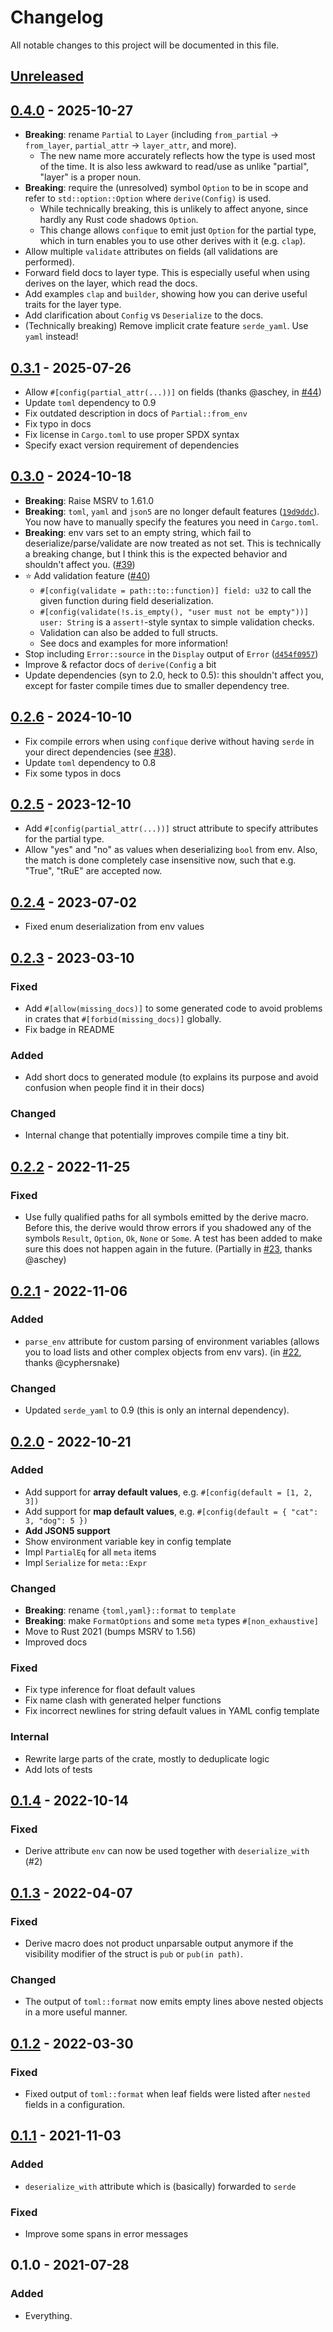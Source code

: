 # Changelog

All notable changes to this project will be documented in this file.


## [Unreleased]

## [0.4.0] - 2025-10-27
- **Breaking**: rename `Partial` to `Layer` (including `from_partial` -> `from_layer`, `partial_attr` -> `layer_attr`, and more).
  - The new name more accurately reflects how the type is used most of the time. It is also less awkward to read/use as unlike "partial", "layer" is a proper noun.
- **Breaking**: require the (unresolved) symbol `Option` to be in scope and refer to `std::option::Option` where `derive(Config)` is used.
  - While technically breaking, this is unlikely to affect anyone, since hardly any Rust code shadows `Option`.
  - This change allows `confique` to emit just `Option` for the partial type, which in turn enables you to use other derives with it (e.g. `clap`).
- Allow multiple `validate` attributes on fields (all validations are performed).
- Forward field docs to layer type. This is especially useful when using derives on the layer, which read the docs.
- Add examples `clap` and `builder`, showing how you can derive useful traits for the layer type.
- Add clarification about `Config` vs `Deserialize` to the docs.
- (Technically breaking) Remove implicit crate feature `serde_yaml`. Use `yaml` instead!

## [0.3.1] - 2025-07-26
- Allow `#[config(partial_attr(...))]` on fields (thanks @aschey, in [#44](https://github.com/LukasKalbertodt/confique/pull/44))
- Update `toml` dependency to 0.9
- Fix outdated description in docs of `Partial::from_env`
- Fix typo in docs
- Fix license in `Cargo.toml` to use proper SPDX syntax
- Specify exact version requirement of dependencies

## [0.3.0] - 2024-10-18
- **Breaking**: Raise MSRV to 1.61.0
- **Breaking**: `toml`, `yaml` and `json5` are no longer default features ([`19d9ddc`](https://github.com/LukasKalbertodt/confique/commit/19d9ddc9537baf4e82274591ba92f02d4c5c1f36)). You now have to manually specify the features you need in `Cargo.toml`.
- **Breaking**: env vars set to an empty string, which fail to deserialize/parse/validate are now treated as not set. This is technically a breaking change, but I think this is the expected behavior and shouldn't affect you. ([#39](https://github.com/LukasKalbertodt/confique/pull/39))
- ⭐ Add validation feature ([#40](https://github.com/LukasKalbertodt/confique/pull/40))
  - `#[config(validate = path::to::function)] field: u32` to call the given function during field deserialization.
  - `#[config(validate(!s.is_empty(), "user must not be empty"))] user: String` is a `assert!`-style syntax to simple validation checks.
  - Validation can also be added to full structs.
  - See docs and examples for more information!
- Stop including `Error::source` in the `Display` output of `Error` ([`d454f0957`](https://github.com/LukasKalbertodt/confique/commit/d454f0957eb1cb4d566ebc448224b323a609d080))
- Improve & refactor docs of `derive(Config` a bit
- Update dependencies (syn to 2.0, heck to 0.5): this shouldn't affect you, except for faster compile times due to smaller dependency tree.


## [0.2.6] - 2024-10-10
- Fix compile errors when using `confique` derive without having `serde` in your direct dependencies (see [#38](https://github.com/LukasKalbertodt/confique/issues/38)).
- Update `toml` dependency to 0.8
- Fix some typos in docs

## [0.2.5] - 2023-12-10
- Add `#[config(partial_attr(...))]` struct attribute to specify attributes for
  the partial type.
- Allow "yes" and "no" as values when deserializing `bool` from env. Also, the
  match is done completely case insensitive now, such that e.g. "True", "tRuE"
  are accepted now.

## [0.2.4] - 2023-07-02
- Fixed enum deserialization from env values

## [0.2.3] - 2023-03-10
### Fixed
- Add `#[allow(missing_docs)]` to some generated code to avoid problems in
  crates that `#[forbid(missing_docs)]` globally.
- Fix badge in README

### Added
- Add short docs to generated module (to explains its purpose and avoid
  confusion when people find it in their docs)

### Changed
- Internal change that potentially improves compile time a tiny bit.

## [0.2.2] - 2022-11-25
### Fixed
- Use fully qualified paths for all symbols emitted by the derive macro.
  Before this, the derive would throw errors if you shadowed any of the symbols
  `Result`, `Option`, `Ok`, `None` or `Some`. A test has been added to make sure
  this does not happen again in the future.
  (Partially in [#23](https://github.com/LukasKalbertodt/confique/pull/23), thanks @aschey)


## [0.2.1] - 2022-11-06
### Added
- `parse_env` attribute for custom parsing of environment variables (allows you
  to load lists and other complex objects from env vars).
  (in [#22](https://github.com/LukasKalbertodt/confique/pull/22), thanks @cyphersnake)

### Changed
- Updated `serde_yaml` to 0.9 (this is only an internal dependency).

## [0.2.0] - 2022-10-21
### Added
- Add support for **array default values**, e.g. `#[config(default = [1, 2, 3])`
- Add support for **map default values**, e.g. `#[config(default = { "cat": 3, "dog": 5 })`
- **Add JSON5 support**
- Show environment variable key in config template
- Impl `PartialEq` for all `meta` items
- Impl `Serialize` for `meta::Expr`

### Changed
- **Breaking**: rename `{toml,yaml}::format` to `template`
- **Breaking**: make `FormatOptions` and some `meta` types `#[non_exhaustive]`
- Move to Rust 2021 (bumps MSRV to 1.56)
- Improved docs

### Fixed
- Fix type inference for float default values
- Fix name clash with generated helper functions
- Fix incorrect newlines for string default values in YAML config template

### Internal
- Rewrite large parts of the crate, mostly to deduplicate logic
- Add lots of tests

## [0.1.4] - 2022-10-14
### Fixed
- Derive attribute `env` can now be used together with `deserialize_with` (#2)

## [0.1.3] - 2022-04-07
### Fixed
- Derive macro does not product unparsable output anymore if the visibility
  modifier of the struct is `pub` or `pub(in path)`.

### Changed
- The output of `toml::format` now emits empty lines above nested objects in a
  more useful manner.


## [0.1.2] - 2022-03-30
### Fixed
- Fixed output of `toml::format` when leaf fields were listed after `nested`
  fields in a configuration.


## [0.1.1] - 2021-11-03
### Added
- `deserialize_with` attribute which is (basically) forwarded to `serde`

### Fixed
- Improve some spans in error messages


## 0.1.0 - 2021-07-28
### Added
- Everything.


[Unreleased]: https://github.com/LukasKalbertodt/confique/compare/v0.4.0...HEAD
[0.4.0]: https://github.com/LukasKalbertodt/confique/compare/v0.3.1...v0.4.0
[0.3.1]: https://github.com/LukasKalbertodt/confique/compare/v0.3.0...v0.3.1
[0.3.0]: https://github.com/LukasKalbertodt/confique/compare/v0.2.6...v0.3.0
[0.2.6]: https://github.com/LukasKalbertodt/confique/compare/v0.2.5...v0.2.6
[0.2.5]: https://github.com/LukasKalbertodt/confique/compare/v0.2.4...v0.2.5
[0.2.4]: https://github.com/LukasKalbertodt/confique/compare/v0.2.3...v0.2.4
[0.2.3]: https://github.com/LukasKalbertodt/confique/compare/v0.2.2...v0.2.3
[0.2.2]: https://github.com/LukasKalbertodt/confique/compare/v0.2.1...v0.2.2
[0.2.1]: https://github.com/LukasKalbertodt/confique/compare/v0.2.0...v0.2.1
[0.2.0]: https://github.com/LukasKalbertodt/confique/compare/v0.1.4...v0.2.0
[0.1.4]: https://github.com/LukasKalbertodt/confique/compare/v0.1.3...v0.1.4
[0.1.3]: https://github.com/LukasKalbertodt/confique/compare/v0.1.2...v0.1.3
[0.1.2]: https://github.com/LukasKalbertodt/confique/compare/v0.1.1...v0.1.2
[0.1.1]: https://github.com/LukasKalbertodt/confique/compare/v0.1.0...v0.1.1
